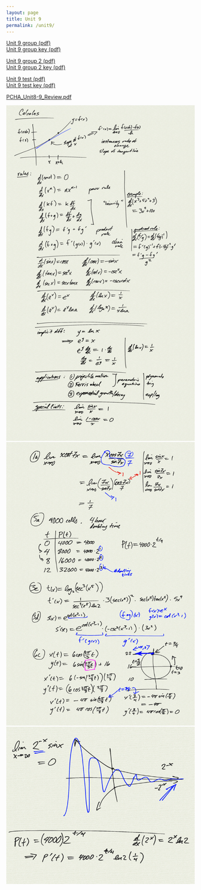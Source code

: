 ```yaml
---
layout: page
title: Unit 9
permalink: /unit9/
---
```


[Unit 9 group (pdf)](pcha_unit9_group.pdf)  
[Unit 9 group key (pdf)](pcha_unit9_group_key.pdf)  

[Unit 9 group 2 (pdf)](pcha_unit9_group2.pdf)  
[Unit 9 group 2 key (pdf)](pcha_unit9_group2_key.pdf)  

[Unit 9 test (pdf)](pcha_unit9_test.pdf)  
[Unit 9 test key (pdf)](pcha_unit9_test_key.pdf)  

[PCHA_Unit8-9_Review.pdf](PCHA_Unit8-9_Review.pdf)

![](0.png)
![](1.png)
![](2.png)

